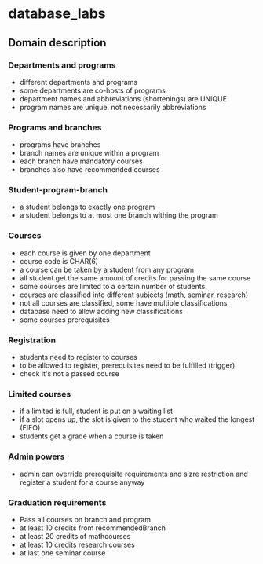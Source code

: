 # database_labs

## Domain description

### Departments and programs

* different departments and programs
* some departments are co-hosts of programs
* department names and abbreviations (shortenings) are UNIQUE
* program names are unique, not necessarily abbreviations

### Programs and branches

* programs have branches
* branch names are unique within a program
* each branch have mandatory courses
* branches also have recommended courses

### Student-program-branch

* a student belongs to exactly one program
* a student belongs to at most one branch withing the program

### Courses

* each course is given by one department
* course code is CHAR(6)
* a course can be taken by a student from any program
* all student get the same amount of credits for passing the same course
* some courses are limited to a certain number of students
* courses are classified into different subjects (math, seminar, research)
* not all courses are classified, some have multiple classifications
* database need to allow adding new classifications
* some courses prerequisites

### Registration

* students need to register to courses
* to be allowed to register, prerequisites need to be fulfilled (trigger)
* check it's not a passed course

### Limited courses

* if a limited is full, student is put on a waiting list
* if a slot opens up, the slot is given to the student who waited the longest (FIFO)
* students get a grade when a course is taken

### Admin powers

* admin can override prerequisite requirements and sizre restriction and register a student for a course anyway

### Graduation requirements

* Pass all courses on branch and program
* at least 10 credits from recommendedBranch
* at least 20 credits of mathcourses
* at least 10 credits research courses
* at last one seminar course
